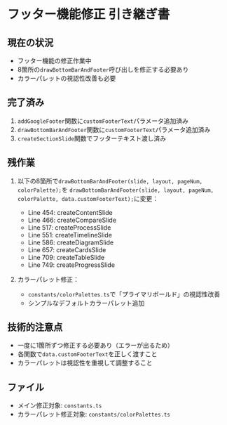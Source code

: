 # フッター機能修正 引き継ぎ書

## 現在の状況
- フッター機能の修正作業中
- 8箇所の`drawBottomBarAndFooter`呼び出しを修正する必要あり
- カラーパレットの視認性改善も必要

## 完了済み
1. `addGoogleFooter`関数に`customFooterText`パラメータ追加済み
2. `drawBottomBarAndFooter`関数に`customFooterText`パラメータ追加済み
3. `createSectionSlide`関数でフッターテキスト渡し済み

## 残作業
1. 以下の8箇所で`drawBottomBarAndFooter(slide, layout, pageNum, colorPalette);`を
   `drawBottomBarAndFooter(slide, layout, pageNum, colorPalette, data.customFooterText);`に変更：
   - Line 454: createContentSlide
   - Line 466: createCompareSlide
   - Line 517: createProcessSlide
   - Line 551: createTimelineSlide
   - Line 586: createDiagramSlide
   - Line 657: createCardsSlide
   - Line 709: createTableSlide
   - Line 749: createProgressSlide

2. カラーパレット修正：
   - `constants/colorPalettes.ts`で「プライマリボールド」の視認性改善
   - シンプルなデフォルトカラーパレット追加

## 技術的注意点
- 一度に1箇所ずつ修正する必要あり（エラーが出るため）
- 各関数で`data.customFooterText`を正しく渡すこと
- カラーパレットは視認性を重視して調整すること

## ファイル
- メイン修正対象: `constants.ts`
- カラーパレット修正対象: `constants/colorPalettes.ts`